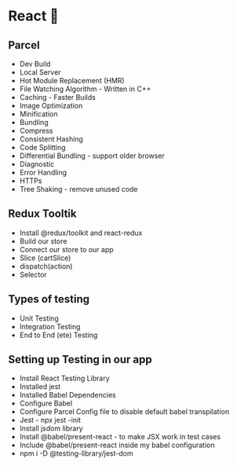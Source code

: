 # React 🚀

## Parcel

- Dev Build
- Local Server
- Hot Module Replacement (HMR)
- File Watching Algorithm - Written in C++
- Caching - Faster Builds
- Image Optimization
- Minification
- Bundling
- Compress
- Consistent Hashing
- Code Splitting
- Differential Bundling - support older browser
- Diagnostic
- Error Handling
- HTTPs
- Tree Shaking - remove unused code

## Redux Tooltik

- Install @redux/toolkit and react-redux
- Build our store
- Connect our store to our app
- Slice (cartSlice)
- dispatch(action)
- Selector

## Types of testing

- Unit Testing
- Integration Testing
- End to End (ete) Testing

## Setting up Testing in our app

- Install React Testing Library
- Installed jest
- Installed Babel Dependencies
- Configure Babel
- Configure Parcel Config file to disable default babel transpilation
- Jest - npx jest -init
- Install jsdom library
- Install @babel/present-react - to make JSX work in test cases
- Include @babel/present-react inside my babel configuration
- npm i -D @testing-library/jest-dom
